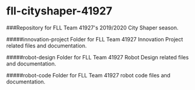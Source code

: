 # fll-cityshaper-41927
###Repository for FLL Team 41927's 2019/2020 City Shaper season.

#####innovation-project
Folder for FLL Team 41927 Innovation Project related files and documentation.

#####robot-design
Folder for FLL Team 41927 Robot Design related files and documentation.

#####robot-code
Folder for FLL Team 41927 robot code files and documentation.
